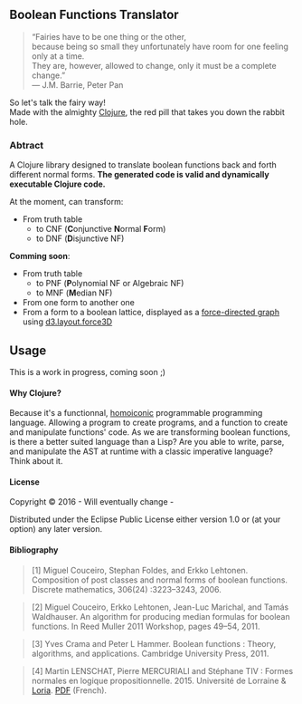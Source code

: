## Boolean Functions Translator

> “Fairies have to be one thing or the other,  
> because being so small they unfortunately have room for one feeling only at a time.   
> They are, however, allowed to change, only it must be a complete change.”   
>  ― J.M. Barrie, Peter Pan  

So let's talk the fairy way!  
Made with the almighty [Clojure](http://clojure.org/), the red pill that takes you down the rabbit hole.  


###  Abtract

A Clojure library designed to translate boolean functions back and forth different normal forms. **The generated code is valid and dynamically executable Clojure code.**

At the moment, can transform:
- From truth table
  - to CNF (**C**onjunctive **N**ormal **F**orm)
  - to DNF (**D**isjunctive NF)


**Comming soon**:
- From truth table
  - to PNF (**P**olynomial NF or Algebraic NF)
  - to MNF (**M**edian NF)
- From one form to another one
- From a form to a boolean lattice, displayed as a [force-directed graph](http://bl.ocks.org/mbostock/1062288) using [d3.layout.force3D](https://github.com/ggeoffrey/d3.layout.force3D)
  

## Usage

This is a work in progress, coming soon ;)

#### Why Clojure? 

Because it's a functionnal, [homoiconic](https://en.wikipedia.org/wiki/Homoiconicity) programmable programming language. Allowing a program to create programs, and a function to create and manipulate functions' code. As we are transforming boolean functions, is there a better suited language than a Lisp? Are you able to write, parse, and manipulate the AST at runtime with a classic imperative language? Think about it.

#### License

Copyright © 2016 - Will eventually change -

Distributed under the Eclipse Public License either version 1.0 or (at
your option) any later version.


#### Bibliography
> [1] Miguel Couceiro, Stephan Foldes, and Erkko Lehtonen. Composition of
post classes and normal forms of boolean functions. Discrete mathematics, 306(24) :3223–3243, 2006.

> [2] Miguel Couceiro, Erkko Lehtonen, Jean-Luc Marichal, and Tamás Waldhauser. An algorithm for producing median formulas for boolean functions. In Reed Muller 2011 Workshop, pages 49–54, 2011.

> [3] Yves Crama and Peter L Hammer. Boolean functions : Theory, algorithms, and applications. Cambridge University Press, 2011.

> [4] Martin LENSCHAT, Pierre MERCURIALI and Stéphane TIV : Formes normales en logique propositionnelle. 2015. Université de Lorraine & [Loria](http://www.loria.fr/loria-news?set_language=en). [PDF](http://mathinfo.univ-lorraine.fr/sites/mathinfo.univ-lorraine.fr/files/users/documents/SCA/projtut/2014-2015/rapports/m1sca_rapportprojettut_lentschat_mercuriali_tiv.pdf) (French).

